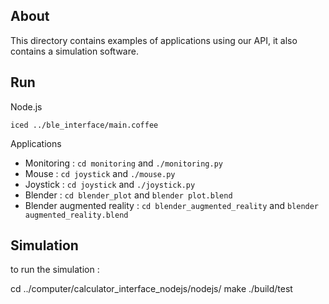 ## About
This directory contains examples of applications using our API, it also contains a simulation software.

## Run

Node.js

	iced ../ble_interface/main.coffee

Applications

- Monitoring : `cd monitoring` and `./monitoring.py`
- Mouse : `cd joystick` and `./mouse.py`
- Joystick : `cd joystick` and `./joystick.py`
- Blender : `cd blender_plot` and `blender plot.blend`
- Blender augmented reality : `cd blender_augmented_reality` and `blender augmented_reality.blend`


## Simulation
to run the simulation :

cd ../computer/calculator_interface_nodejs/nodejs/
make
./build/test